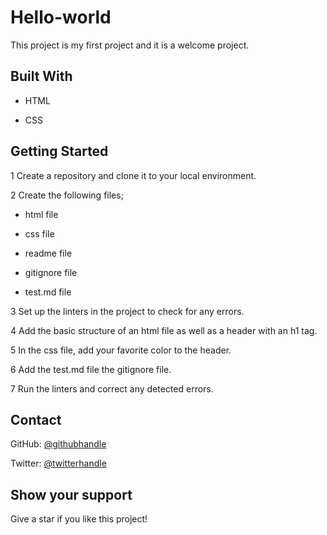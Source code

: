 # Hello-world

This project is my first project and it is a welcome project.

## Built With
* HTML

* CSS

## Getting Started
1 Create a repository and clone it to your local environment.

2 Create the following files;

* html file
    
* css file
    
* readme file
    
* gitignore file
    
* test.md file
    
3 Set up the linters in the project to check for any errors.

4 Add the basic structure of an html file as well as a header with an h1 tag.

5 In the css file, add your favorite color to the header.

6 Add the test.md file the gitignore file.

7 Run the linters and correct any detected errors.

## Contact
GitHub: [@githubhandle](https://github.com/kemigabocatherine)

Twitter: [@twitterhandle](https://twitter.com/catherinek205)

## Show your support
Give a star if you like this project!
